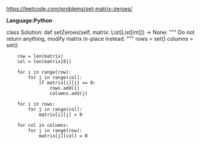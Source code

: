 https://leetcode.com/problems/set-matrix-zeroes/

**Language:Python**

class Solution:
    def setZeroes(self, matrix: List[List[int]]) -> None:
        """
        Do not return anything, modify matrix in-place instead.
        """
        rows = set()
        columns = set()
        
        row = len(matrix)
        col = len(matrix[0])
        
        for i in range(row):
            for j in range(col):
                if matrix[i][j] == 0:
                    rows.add(i)
                    columns.add(j)
                    
        for i in rows:
            for j in range(col):
                matrix[i][j] = 0
        
        for col in columns:
            for j in range(row):
                matrix[j][col] = 0
                
                
                